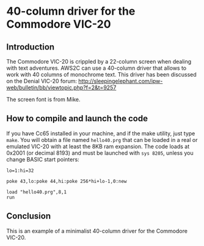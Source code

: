 # 40-column driver for the Commodore VIC-20

## Introduction

The Commodore VIC-20 is crippled by a 22-column screen when dealing with
text adventures. AWS2C can use a 40-column driver that allows to work with
40 columns of monochrome text. This driver has been discussed on the Denial
VIC-20 forum: http://sleepingelephant.com/ipw-web/bulletin/bb/viewtopic.php?f=2&t=9257

The screen font is from Mike.

## How to compile and launch the code

If you have Cc65 installed in your machine, and if the make utility, just type
`make`. You will obtain a file named `hello40.prg` that can be loaded in a 
real or emulated VIC-20 with at least the 8KB ram expansion. The code loads at
0x2001 (or decimal 8193) and must be launched with `sys 8205`, unless you 
change BASIC start pointers:

~~~~
lo=1:hi=32

poke 43,lo:poke 44,hi:poke 256*hi+lo-1,0:new

load "hello40.prg",8,1
run
~~~~



## Conclusion

This is an example of a minimalist 40-column driver for the Commodore VIC-20.
